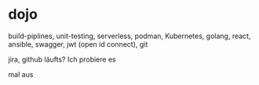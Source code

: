 # dojo
build-piplines, unit-testing, serverless, podman, Kubernetes, golang, react, ansible, swagger, jwt (open id connect), git

jira, github
läufts?
Ich probiere es

mal aus